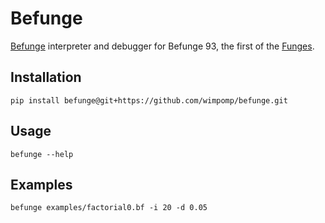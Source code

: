 # Befunge
[Befunge](https://en.wikipedia.org/wiki/Befunge) interpreter and debugger for Befunge 93,
the first of the [Funges](https://web.archive.org/web/20041225010717/http://quadium.net/funge/spec98.html).

## Installation
`pip install befunge@git+https://github.com/wimpomp/befunge.git`

## Usage
`befunge --help`

## Examples
`befunge examples/factorial0.bf -i 20 -d 0.05`